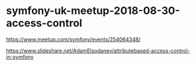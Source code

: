 # symfony-uk-meetup-2018-08-30-access-control
https://www.meetup.com/symfony/events/254064348/

https://www.slideshare.net/AdamElsodaney/attributebased-access-control-in-symfony
